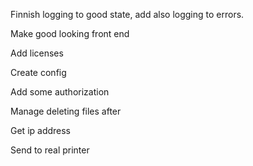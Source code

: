 Finnish logging to good state, add also logging to errors.

Make good looking front end

Add licenses

Create config

Add some authorization

Manage deleting files after

Get ip address

Send to real printer
